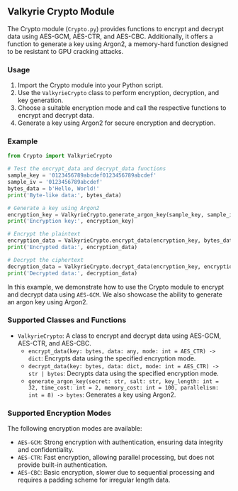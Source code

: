 ## Valkyrie Crypto Module

The Crypto module (`Crypto.py`) provides functions to encrypt and decrypt data using AES-GCM, AES-CTR, and AES-CBC. Additionally, it offers a function to generate a key using Argon2, a memory-hard function designed to be resistant to GPU cracking attacks.

### Usage

1. Import the Crypto module into your Python script.
2. Use the `ValkyrieCrypto` class to perform encryption, decryption, and key generation.
3. Choose a suitable encryption mode and call the respective functions to encrypt and decrypt data.
4. Generate a key using Argon2 for secure encryption and decryption.

### Example

```python
from Crypto import ValkyrieCrypto

# Test the encrypt_data and decrypt_data functions
sample_key = '0123456789abcdef0123456789abcdef'
sample_iv = '0123456789abcdef'
bytes_data = b'Hello, World!'
print('Byte-like data:', bytes_data)

# Generate a key using Argon2
encryption_key = ValkyrieCrypto.generate_argon_key(sample_key, sample_iv)
print('Encryption key:', encryption_key)

# Encrypt the plaintext
encryption_data = ValkyrieCrypto.encrypt_data(encryption_key, bytes_data)
print('Encrypted data:', encryption_data)

# Decrypt the ciphertext
decryption_data = ValkyrieCrypto.decrypt_data(encryption_key, encryption_data)
print('Decrypted data:', decryption_data)
```

In this example, we demonstrate how to use the Crypto module to encrypt and decrypt data using `AES-GCM`. We also 
showcase the ability to generate an argon key using Argon2.

### Supported Classes and Functions

- `ValkyrieCrypto`: A class to encrypt and decrypt data using AES-GCM, AES-CTR, and AES-CBC.
    - `encrypt_data(key: bytes, data: any, mode: int = AES_CTR) -> dict`: Encrypts data using the specified encryption mode.
    - `decrypt_data(key: bytes, data: dict, mode: int = AES_CTR) -> str | bytes`: Decrypts data using the specified encryption mode.
    - `generate_argon_key(secret: str, salt: str, key_length: int = 32, time_cost: int = 2, memory_cost: int = 100, parallelism: int = 8) -> bytes`: Generates a key using Argon2.

### Supported Encryption Modes

The following encryption modes are available:
- `AES-GCM`: Strong encryption with authentication, ensuring data integrity and confidentiality.
- `AES-CTR`: Fast encryption, allowing parallel processing, but does not provide built-in authentication.
- `AES-CBC`: Basic encryption, slower due to sequential processing and requires a padding scheme for irregular length data.
